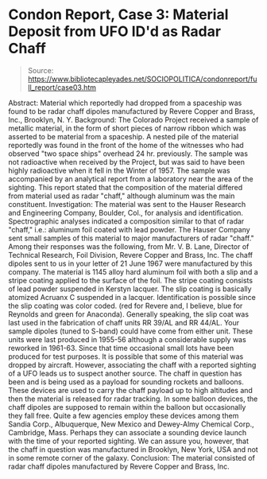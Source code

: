 # Condon Report, Case 3: Material Deposit from UFO ID'd as Radar Chaff

> Source: https://www.bibliotecapleyades.net/SOCIOPOLITICA/condonreport/full_report/case03.htm

Abstract:
Material which reportedly had dropped from a spaceship was found to be radar chaff dipoles manufactured by Revere Copper and Brass, Inc., Brooklyn, N. Y.
Background:
The Colorado Project received a sample of metallic material, in the form of short pieces of narrow ribbon which was asserted to be material from a spaceship. A nested pile of the material reportedly was found in the front of the home of the witnesses who had observed "two space ships" overhead 24 hr. previously.
The sample was not radioactive when received by the Project, but was said to have been highly radioactive when it fell in the Winter of 1957. The sample was accompanied by an analytical report from a laboratory near the area of the sighting. This report stated that the composition of the material differed from material used as radar "chaff," although aluminum was the main constituent. Investigation:
The material was sent to the Hauser Research and Engineering Company, Boulder, Col., for analysis and identification. Spectrographic analyses indicated a composition similar to that of radar "chaff," i.e.: aluminum foil coated with lead powder. The Hauser Company sent small samples of this material to major manufacturers of radar "chaff." Among their responses was the following, from Mr. V. B. Lane, Director of Technical Research, Foil Division, Revere Copper and Brass, Inc.
The chaff dipoles sent to us in your letter of 21 June 1967 were manufactured by this company.
The material is 1145 alloy hard aluminum foil with both a slip and a stripe coating applied to the surface of the foil. The stripe coating consists of lead powder suspended in Kerstyn lacquer. The slip coating is basically atomized Acruanx C suspended in a lacquer. Identification is possible since the slip coating was color coded. (red for Revere and, I believe, blue for Reynolds and green for Anaconda).
Generally speaking, the slip coat was last used in the fabrication of chaff units RR 39/AL and RR 44/AL. Your sample dipoles (tuned to S-band) could have come from either unit. These units were last produced in 1955-56 although a considerable supply was reworked in 1961-63. Since that time occasional small lots have been produced for test purposes. It is possible that some of this material was dropped by aircraft.
However, associating the chaff with a reported sighting of a UFO leads us to suspect another source. The chaff in question has been and is being used as a payload for sounding rockets and balloons. These devices are used to carry the chaff payload up to high altitudes and then the material is released for radar tracking. In some balloon devices, the chaff dipoles are supposed to remain within the balloon but occasionally they fall free.
Quite a few agencies employ these devices among them Sandia Corp., Albuquerque, New Mexico and Dewey-Almy Chemical Corp., Cambridge, Mass. Perhaps they
can associate a sounding device launch with the time of your reported sighting.
We can assure you, however, that the chaff in question was manufactured in Brooklyn, New York, USA and not in some remote corner of the galaxy.
Conclusion:
The material consisted of radar chaff dipoles manufactured by Revere Copper and Brass, Inc.
